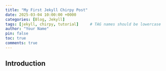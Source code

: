 ```yaml
---
title: "My First Jekyll Chirpy Post"
date: 2025-03-04 10:00:00 +0000
categories: [Blog, Jekyll]
tags: [jekyll, chirpy, tutorial]     # TAG names should be lowercase
author: "Your Name"
pin: false
toc: true
comments: true
---
```


## Introduction
